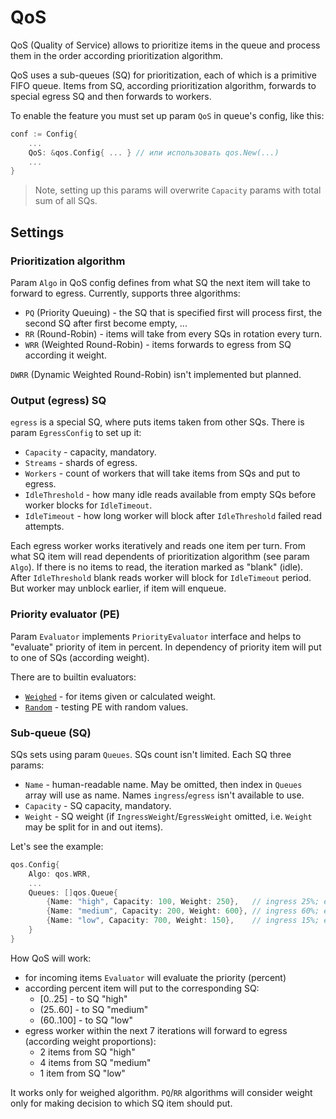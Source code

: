 # QoS

QoS (Quality of Service) allows to prioritize items in the queue and process them in the order according prioritization
algorithm.

QoS uses a sub-queues (SQ) for prioritization, each of which is a primitive FIFO queue. Items from SQ, according
prioritization algorithm, forwards to special egress SQ and then forwards to workers.

To enable the feature you must set up param `QoS` in queue's config, like this:
```go
conf := Config{
	...
	QoS: &qos.Config{ ... } // или использовать qos.New(...)
	...
}
```

> Note, setting up this params will overwrite `Capacity` params with total sum of all SQs.

## Settings

### Prioritization algorithm

Param `Algo` in QoS config defines from what SQ the next item will take to forward to egress. Currently, supports three
algorithms:
* `PQ` (Priority Queuing) - the SQ that is specified first will process first, the second SQ after first become empty, ...
* `RR` (Round-Robin) - items will take from every SQs in rotation every turn.
* `WRR` (Weighted Round-Robin) - items forwards to egress from SQ according it weight.

`DWRR` (Dynamic Weighted Round-Robin) isn't implemented but planned.

### Output (egress) SQ

`egress` is a special SQ, where puts items taken from other SQs. There is param `EgressConfig` to set up it:
* `Capacity` - capacity, mandatory.
* `Streams` - shards of egress.
* `Workers` - count of workers that will take items from SQs and put to egress.
* `IdleThreshold` - how many idle reads available from empty SQs before worker blocks for `IdleTimeout`.
* `IdleTimeout` - how long worker will block after `IdleThreshold` failed read attempts.

Each egress worker works iteratively and reads one item per turn. From what SQ item will read dependents of prioritization
algorithm (see param `Algo`). If there is no items to read, the iteration marked as "blank" (idle). After `IdleThreshold`
blank reads worker will block for `IdleTimeout` period. But worker may unblock earlier, if item will enqueue.

### Priority evaluator (PE)

Param `Evaluator` implements `PriorityEvaluator` interface and helps to "evaluate" priority of item in percent. In
dependency of priority item will put to one of SQs (according weight).

There are to builtin evaluators:
* [`Weighed`](https://github.com/koykov/queue/blob/master/priority/weighted.go) - for items given or calculated weight.
* [`Random`](https://github.com/koykov/queue/blob/master/priority/random.go) - testing PE with random values.

### Sub-queue (SQ)

SQs sets using param `Queues`. SQs count isn't limited. Each SQ three params:
* `Name` - human-readable name. May be omitted, then index in `Queues` array will use as name. Names `ingress`/`egress` isn't available to use.
* `Capacity` - SQ capacity, mandatory.
* `Weight` - SQ weight (if `IngressWeight`/`EgressWeight` omitted, i.e. `Weight` may be split for in and out items).

Let's see the example:
```go
qos.Config{
	Algo: qos.WRR,
	...
	Queues: []qos.Queue{
		{Name: "high", Capacity: 100, Weight: 250},   // ingress 25%; egress 1.6 (~2)	
		{Name: "medium", Capacity: 200, Weight: 600}, // ingress 60%; egress 4
		{Name: "low", Capacity: 700, Weight: 150},    // ingress 15%; egress 1
	}
}
```
How QoS will work:
* for incoming items `Evaluator` will evaluate the priority (percent)
* according percent item will put to the corresponding SQ:
    * [0..25] - to SQ "high"
    * (25..60] - to SQ "medium"
    * (60..100] - to SQ "low"
* egress worker within the next 7 iterations will forward to egress (according weight proportions):
    * 2 items from SQ "high"
    * 4 items from SQ "medium"
    * 1 item from SQ "low"

It works only for weighed algorithm. `PQ`/`RR` algorithms will consider weight only for making decision to which SQ item
should put.
